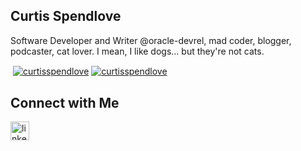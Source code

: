## Curtis Spendlove

<p align="left">Software Developer and Writer @oracle-devrel, mad coder, blogger, podcaster, cat lover. I mean, I like dogs… but they're not cats.</p>

<p>&nbsp;<a href="https://github.com/curtisspendlove#gh-dark-mode-only" target="_blank"><img align="center" src="https://github-readme-stats.vercel.app/api?username=curtisspendlove&count_private=true&show_icons=true&theme=nightowl#gh-dark-mode-only" alt="curtisspendlove" /></a>
<a href="https://github.com/curtisspendlove#gh-light-mode-only" target="_blank"><img align="center" src="https://github-readme-stats.vercel.app/api?username=curtisspendlove&count_private=true&show_icons=true&theme=vue#gh-light-mode-only" alt="curtisspendlove" /></a>
</p> 

## Connect with Me

<p align="left">
<a href="https://www.linkedin.com/in/curtisspendlove/" target="_blank"><img align="left" alt="linkedin" width="30px" style="padding-right: 10px;" src="https://cdn.jsdelivr.net/gh/devicons/devicon/icons/linkedin/linkedin-original.svg" /></a>
</p>
